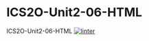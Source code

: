 # ICS2O-Unit2-06-HTML
ICS2O-Unit2-06-HTML
[![linter](https://github.com/<Seti-Ngabo45>/<ICS20-Unit2-06-HTML>/workflows/linter/badge.svg)](https://github.com/marketplace/actions/super-linter)
